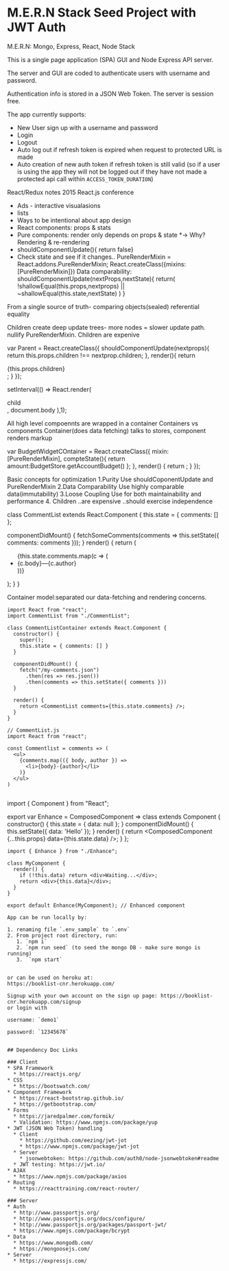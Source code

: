 # M.E.R.N Stack Seed Project with JWT Auth

M.E.R.N: Mongo, Express, React, Node Stack

This is a single page application (SPA) GUI and Node Express API server.

The server and GUI are coded to authenticate users with username and password.

Authentication info is stored in a JSON Web Token.  The server is session free.

The app currently supports:
* New User sign up with a username and password
* Login
* Logout
* Auto log out if refresh token is expired when request to protected URL is made
* Auto creation of new auth token if refresh token is still valid (so if a user is using the app they will not be logged out if they have not made a protected api call within `ACCESS_TOKEN_DURATION`)

React/Redux notes
2015 React.js conference
* Ads - interactive visualasions
* lists
* Ways to be intentional about app design
* React components: props & stats
* Pure components: render only depends on props & state
*-> Why? Rendering & re-rendering
* shouldComponentUpdate(){ return false}
* Check state and see if it changes.. PureRenderMixin = React.addons.PureRenderMixin;
React.createClass({mixins:[PureRenderMixin]})
Data comparability:
 shouldComponentUpdate(nextProps,nextState){
   return(
     !shallowEqual(this.props,nextprops) ||
     ~shallowEqual(this.state,nextState)
   )
 }

 From a single source of truth- comparing objects(sealed)
 referential equality 

 Children create deep update trees- more nodes = slower update path. nullify PureRenderMixin. Children are expenive

var Parent = React.createClass({
  shouldComponentUpdate(nextprops){
    return this.props.children !== nextprop.children;
  },
  render(){
    return <section>{this.props.children}</section>;
  }
});

setInterval(() => React.render(
  <Parent>
  <div>child</div>
  </Parent>,
  document.body
),1);


All high level compoennts are wrapped in a container
Containers vs components
Container(does data fetching) talks to stores, component renders markup

var BudgetWidgetCOntainer = React.createClass({
  mixin:[PureRenderMixin],
  compteState(){
    return
    amount:BudgetStore.getAccountBudget()
  };
},
render() {
  return <BudgetWidget value = {this.state.amount} />;
}
});

<StaticTwoColumnSplit>
  <TargetingContainer />
  <BudgetWidgetContainer />
</StaticTwoColumnSplit>

Basic concepts for optimization
1.Purity
  Use shouldCoponentUpdate and PureRenderMixin
2.Data Comparability
  Use highly comparable data(immutability)
3.Loose Coupling
  Use for both maintainability and performance
4. Children
  ..are expensive
  ..should exercise independence

class CommentList extends React.Component {
  this.state = { comments: [] };

  componentDidMount() {
    fetchSomeComments(comments =>
      this.setState({ comments: comments }));
  }  render() {
    return (
      <ul>
        {this.state.comments.map(c => (
          <li>{c.body}—{c.author}</li>
        ))}
      </ul>
    );
  }
}

Container model:separated our data-fetching and rendering concerns.
```
import React from "react";
import CommentList from "./CommentList";

class CommentListContainer extends React.Component {
  constructor() {
    super();
    this.state = { comments: [] }
  }
  
  componentDidMount() {
    fetch("/my-comments.json")
      .then(res => res.json())
      .then(comments => this.setState({ comments }))
  }
  
  render() {
    return <CommentList comments={this.state.comments} />;
  }
}
```
```
// CommentList.js
import React from "react";

const Commentlist = comments => (
  <ul>
    {comments.map(({ body, author }) =>
      <li>{body}-{author}</li>
    )}
  </ul>
)
```
```

```
import { Component } from "React";

export var Enhance = ComposedComponent => class extends Component {
  constructor() {
    this.state = { data: null };
  }
  componentDidMount() {
    this.setState({ data: 'Hello' });
  }
  render() {
    return <ComposedComponent {...this.props} data={this.state.data} />;
  }
};
```
import { Enhance } from "./Enhance";

class MyComponent {
  render() {
    if (!this.data) return <div>Waiting...</div>;
    return <div>{this.data}</div>;
  }
}

export default Enhance(MyComponent); // Enhanced component

App can be run locally by:

1. renaming file `.env_sample` to `.env`
2. From project root directory, run:
   1. `npm i`
   2. `npm run seed` (to seed the mongo DB - make sure mongo is running)
   3.  `npm start`


or can be used on heroku at:
https://booklist-cnr.herokuapp.com/

Signup with your own account on the sign up page: https://booklist-cnr.herokuapp.com/signup
or login with

username: `demo1`   

password: `12345678`


## Dependency Doc Links

### Client
* SPA Framework
  * https://reactjs.org/
* CSS
  * https://bootswatch.com/
* Component Framework
  * https://react-bootstrap.github.io/
  * https://getbootstrap.com/
* Forms
  * https://jaredpalmer.com/formik/
  * Validation: https://www.npmjs.com/package/yup
* JWT (JSON Web Token) handling
  * Client
    * https://github.com/eezing/jwt-jot
    * https://www.npmjs.com/package/jwt-jot
  * Server
    * jsonwebtoken: https://github.com/auth0/node-jsonwebtoken#readme
  * JWT testing: https://jwt.io/
* AJAX
  * https://www.npmjs.com/package/axios
* Routing
  * https://reacttraining.com/react-router/

### Server
* Auth
  * http://www.passportjs.org/
  * http://www.passportjs.org/docs/configure/
  * http://www.passportjs.org/packages/passport-jwt/
  * https://www.npmjs.com/package/bcrypt
* Data
  * https://www.mongodb.com/
  * https://mongoosejs.com/
* Server
  * https://expressjs.com/